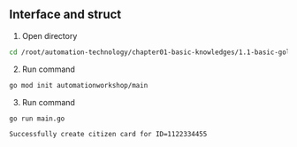 ## Interface and struct

1. Open directory
```bash
cd /root/automation-technology/chapter01-basic-knowledges/1.1-basic-golang/05-interface-struct
```

2. Run command
```bash
go mod init automationworkshop/main
```

3. Run command
```bash
go run main.go
```

```bash
Successfully create citizen card for ID=1122334455
```